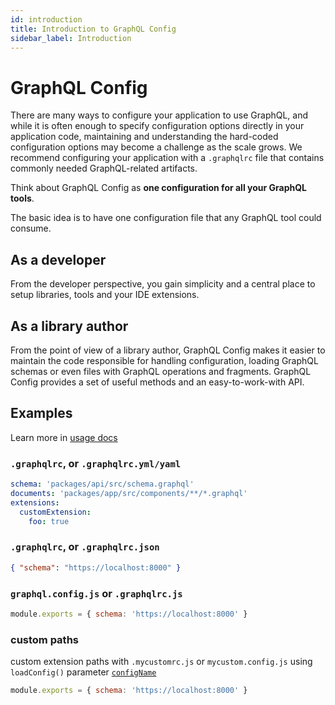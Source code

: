 ```yaml
---
id: introduction
title: Introduction to GraphQL Config
sidebar_label: Introduction
---
```


# GraphQL Config

There are many ways to configure your application to use GraphQL, and while it is often enough to specify configuration options directly in your application code, maintaining and understanding the hard-coded configuration options may become a challenge as the scale grows. We recommend configuring your application with a `.graphqlrc` file that contains commonly needed GraphQL-related artifacts.

Think about GraphQL Config as **one configuration for all your GraphQL tools**.

The basic idea is to have one configuration file that any GraphQL tool could consume. 

## As a developer

From the developer perspective, you gain simplicity and a central place to setup libraries, tools and your IDE extensions. 

## As a library author

From the point of view of a library author, GraphQL Config makes it easier to maintain the code responsible for handling configuration, loading GraphQL schemas or even files with GraphQL operations and fragments. GraphQL Config provides a set of useful methods and an easy-to-work-with API.

## Examples

Learn more in [usage docs](usage)

### `.graphqlrc`, or `.graphqlrc.yml/yaml`
```yaml
schema: 'packages/api/src/schema.graphql'
documents: 'packages/app/src/components/**/*.graphql'
extensions:
  customExtension:
    foo: true
```

### `.graphqlrc`, or `.graphqlrc.json`
```json
{ "schema": "https://localhost:8000" }
```

### `graphql.config.js` or `.graphqlrc.js`
```js
module.exports = { schema: 'https://localhost:8000' }
```

### custom paths
custom extension paths with `.mycustomrc.js` or `mycustom.config.js` using `loadConfig()` parameter [`configName`](load-config#configname)
```js
module.exports = { schema: 'https://localhost:8000' }

```
